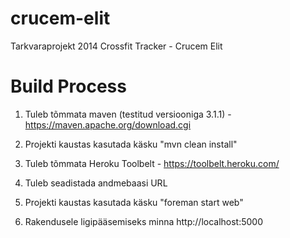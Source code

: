 crucem-elit
===========

Tarkvaraprojekt 2014 Crossfit Tracker - Crucem Elit


Build Process
===========

1) Tuleb tõmmata maven (testitud versiooniga 3.1.1) - https://maven.apache.org/download.cgi

2) Projekti kaustas kasutada käsku "mvn clean install"

3) Tuleb tõmmata Heroku Toolbelt - https://toolbelt.heroku.com/

4) Tuleb seadistada andmebaasi URL

5) Projekti kaustas kasutada käsku "foreman start web"

6) Rakendusele ligipääsemiseks minna http://localhost:5000
